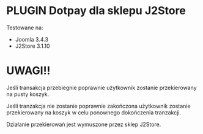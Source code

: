 PLUGIN Dotpay dla sklepu J2Store
===============================

Testowane na:
 - Joomla 3.4.3
 - J2Store 3.1.10

UWAGI!!
======

Jeśli transakcja przebiegnie poprawnie użytkownik zostanie przekierowany na pusty koszyk.

Jeśli tranzakcja nie zostanie poprawnie zakończona użytkownik zostanie przekierowany na koszyk w celu ponownego dokończenia tranzakcji.

Działanie przekierowań jest wymuszone przez sklep J2Store.